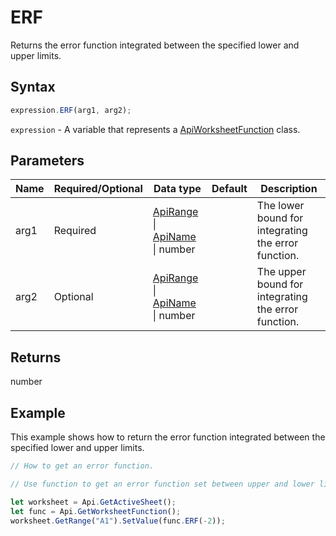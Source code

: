 # ERF

Returns the error function integrated between the specified lower and upper limits.

## Syntax

```javascript
expression.ERF(arg1, arg2);
```

`expression` - A variable that represents a [ApiWorksheetFunction](../ApiWorksheetFunction.md) class.

## Parameters

| **Name** | **Required/Optional** | **Data type** | **Default** | **Description** |
| ------------- | ------------- | ------------- | ------------- | ------------- |
| arg1 | Required | [ApiRange](../../ApiRange/ApiRange.md) \| [ApiName](../../ApiName/ApiName.md) \| number |  | The lower bound for integrating the error function. |
| arg2 | Optional | [ApiRange](../../ApiRange/ApiRange.md) \| [ApiName](../../ApiName/ApiName.md) \| number |  | The upper bound for integrating the error function. |

## Returns

number

## Example

This example shows how to return the error function integrated between the specified lower and upper limits.

```javascript editor-xlsx
// How to get an error function.

// Use function to get an error function set between upper and lower limits.

let worksheet = Api.GetActiveSheet();
let func = Api.GetWorksheetFunction();
worksheet.GetRange("A1").SetValue(func.ERF(-2));
```
